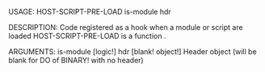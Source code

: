 USAGE:
     HOST-SCRIPT-PRE-LOAD is-module hdr 

DESCRIPTION:
     Code registered as a hook when a module or script are loaded
     HOST-SCRIPT-PRE-LOAD is a function .

ARGUMENTS:
    is-module [logic!]
    hdr [blank! object!]
        Header object (will be blank for DO of BINARY! with no header)
